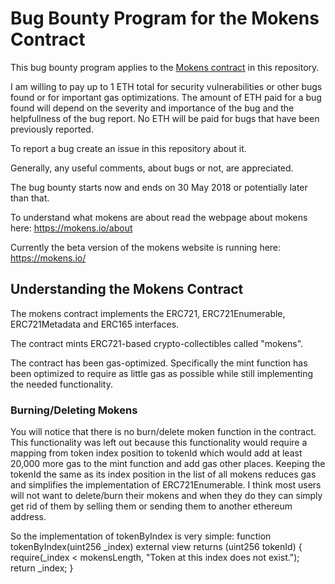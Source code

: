 # Bug Bounty Program for the Mokens Contract

This bug bounty program applies to the [Mokens contract](Mokens.sol) in this repository.

I am willing to pay up to 1 ETH total for security vulnerabilities or other bugs found or for important gas optimizations. The amount of ETH paid for a bug found will depend on the severity and importance of the bug and the helpfullness of the bug report. No ETH will be paid for bugs that have been previously reported.

To report a bug create an issue in this repository about it.

Generally, any useful comments, about bugs or not, are appreciated.

The bug bounty starts now and ends on 30 May 2018 or potentially later than that.

To understand what mokens are about read the webpage about mokens here: https://mokens.io/about

Currently the beta version of the mokens website is running here: https://mokens.io/

## Understanding the Mokens Contract

The mokens contract implements the ERC721, ERC721Enumerable, ERC721Metadata and ERC165 interfaces.

The contract mints ERC721-based crypto-collectibles called "mokens".

The contract has been gas-optimized. Specifically the mint function has been optimized to require as little gas as possible while still implementing the needed functionality.

### Burning/Deleting Mokens

You will notice that there is no burn/delete moken function in the contract. This functionality was left out because this functionality would require a mapping from token index position to tokenId which would add at least 20,000 more gas to the mint function and add gas other places. Keeping the tokenId the same as its index position in the list of all mokens reduces gas and simplifies the implementation of ERC721Enumerable. I think most users will not want to delete/burn their mokens and when they do they can simply get rid of them by selling them or sending them to another ethereum address.

So the implementation of tokenByIndex is very simple:
   function tokenByIndex(uint256 _index) external view returns (uint256 tokenId) {
        require(_index < mokensLength, "Token at this index does not exist.");
        return _index;
   }










